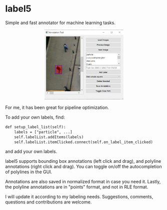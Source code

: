# label5
Simple and fast annotator for machine learning tasks.

<p align="center">
  <img src="https://github.com/obilogy/label5/blob/main/label5demo_wikipedia_img.png" width="50%" height="50%">
</p>

For me, it has been great for pipeline optimization.

To add your own labels, find:

    def setup_label_list(self):
        labels = ["particle", ...]
        self.labelList.addItems(labels)
        self.labelList.itemClicked.connect(self.on_label_item_clicked)

and add your own labels.

label5 supports bounding box annotations (left click and drag), and polyline annotations (right click and drag). You can toggle on/off the autocompletion of polylines in the GUI.

Annotations are also saved in normalized format in case you need it. Lastly, the polyline annotations are in "points" format, and not in RLE format. 

I will update it according to my labeling needs. Suggestions, comments, questions and contributions are welcome.
